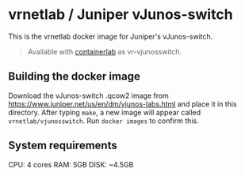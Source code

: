 # vrnetlab / Juniper vJunos-switch

This is the vrnetlab docker image for Juniper's vJunos-switch.

> Available with [containerlab](https://containerlab.dev) as vr-vjunosswitch.

## Building the docker image

Download the vJunos-switch .qcow2 image from  <https://www.juniper.net/us/en/dm/vjunos-labs.html>
and place it in this directory. After typing `make`, a new image will appear called `vrnetlab/vjunosswitch`.
Run `docker images` to confirm this.

## System requirements

CPU: 4 cores
RAM: 5GB
DISK: ~4.5GB
